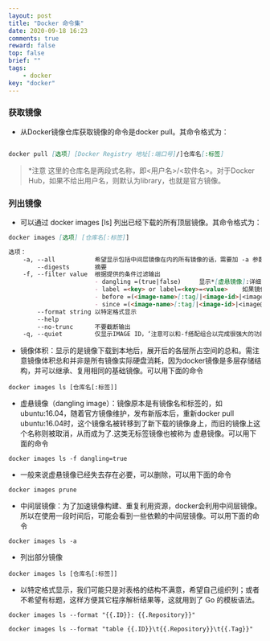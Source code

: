 ```yaml
---
layout: post
title: "Docker 命令集"
date: 2020-09-18 16:23
comments: true
reward: false
top: false
brief: ""
tags: 
	- docker
key: "docker"
---
```

### 获取镜像
* 从Docker镜像仓库获取镜像的命令是docker pull。其命令格式为：
```markdown

docker pull [选项] [Docker Registry 地址[:端口号]/]仓库名[:标签]

```
> *注意 这里的仓库名是两段式名称，即<用户名>/<软件名>。对于Docker Hub，如果不给出用户名，则默认为library，也就是官方镜像。

### 列出镜像
* 可以通过 docker images [ls] 列出已经下载的所有顶层镜像。其命令格式为：
```markdown
docker images [选项] [仓库名[:标签]]

选项：
    -a, --all           希望显示包括中间层镜像在内的所有镜像的话，需要加 -a 参数。
        --digests       摘要
    -f, --filter value  根据提供的条件过滤输出
                        - dangling =(true|false)     显示*[虚悬镜像]:详细解释在下方
                        - label =<key> or label=<key>=<value>    如果镜像构建时，定义了label，可以通过label来过滤
                        - before =(<image-name>[:tag]|<image-id>|<image@digest>)     希望看到某个镜像之后建立的镜像
                        - since =(<image-name>[:tag]|<image-id>|<image@digest>)      希望查看某个位置之前的镜像
        --format string 以特定格式显示
        --help
        --no-trunc      不要截断输出
    -q, --quiet         仅显示IMAGE ID，‘注意可以和-f搭配组合以完成很强大的功能，看到过滤器后，可以多注意一下它们的用法’
```
* 镜像体积：显示的是镜像下载到本地后，展开后的各层所占空间的总和。需注意镜像体积总和并非是所有镜像实际硬盘消耗，因为docker镜像是多层存储结构，并可以继承、复用相同的基础镜像。可以用下面的命令
```
docker images ls [仓库名[:标签]]
```
* 虚悬镜像（dangling image）：镜像原本是有镜像名和标签的，如ubuntu:16.04，随着官方镜像维护，发布新版本后，重新docker pull ubuntu:16.04时，这个镜像名被转移到了新下载的镜像身上，而旧的镜像上这个名称则被取消，从而成为了<none>.这类无标签镜像也被称为 虚悬镜像。可以用下面的命令
```
docker images ls -f dangling=true
```
* 一般来说虚悬镜像已经失去存在必要，可以删除，可以用下面的命令
```
docker images prune
```
* 中间层镜像：为了加速镜像构建、重复利用资源，docker会利用中间层镜像。所以在使用一段时间后，可能会看到一些依赖的中间层镜像。可以用下面的命令
```
docker images ls -a
```
* 列出部分镜像
```
docker images ls [仓库名[:标签]]
```
* 以特定格式显示，我们可能只是对表格的结构不满意，希望自己组织列；或者不希望有标题，这样方便其它程序解析结果等，这就用到了 Go 的模板语法。
```
docker images ls --format "{{.ID}}: {{.Repository}}"

docker images ls --format "table {{.ID}}\t{{.Repository}}\t{{.Tag}}"
```


